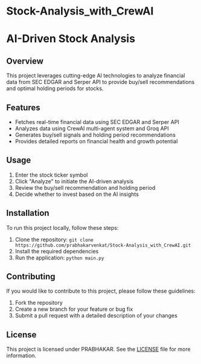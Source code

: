 # Stock-Analysis_with_CrewAI
<!DOCTYPE html>
<html>
<head>
</head>
<body>
  <h1>AI-Driven Stock Analysis</h1>
  
  <h2>Overview</h2>
  <p>This project leverages cutting-edge AI technologies to analyze financial data from SEC EDGAR and Serper API to provide buy/sell recommendations and optimal holding periods for stocks.</p>
  
  <h2>Features</h2>
  <ul>
    <li>Fetches real-time financial data using SEC EDGAR and Serper API</li>
    <li>Analyzes data using CrewAI multi-agent system and Groq API</li>
    <li>Generates buy/sell signals and holding period recommendations</li>
    <li>Provides detailed reports on financial health and growth potential</li>
  </ul>
  
  <h2>Usage</h2>
  <ol>
    <li>Enter the stock ticker symbol</li>
    <li>Click "Analyze" to initiate the AI-driven analysis</li>
    <li>Review the buy/sell recommendation and holding period</li>
    <li>Decide whether to invest based on the AI insights</li>
  </ol>
  
  <h2>Installation</h2>
  <p>To run this project locally, follow these steps:</p>
  <ol>
    <li>Clone the repository: <code>git clone https://github.com/prabhakarvenkat/Stock-Analysis_with_CrewAI.git</code></li>
    <li>Install the required dependencies</li>
    <li>Run the application: <code>python main.py</code></li>
  </ol>
  
  <h2>Contributing</h2>
  <p>If you would like to contribute to this project, please follow these guidelines:</p>
  <ol>
    <li>Fork the repository</li>
    <li>Create a new branch for your feature or bug fix</li>
    <li>Submit a pull request with a detailed description of your changes</li>
  </ol>
  
  <h2>License</h2>
  <p>This project is licensed under PRABHAKAR. See the <a href="LICENSE">LICENSE</a> file for more information.</p>
</body>
</html>
